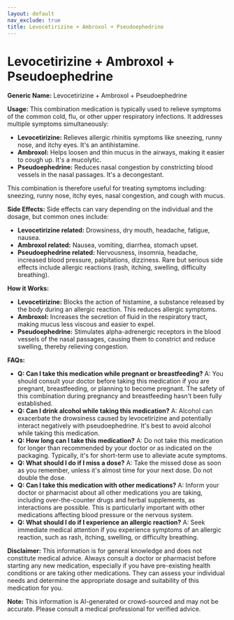 ```yaml
---
layout: default
nav_exclude: true
title: Levocetirizine + Ambroxol + Pseudoephedrine
---
```


# Levocetirizine + Ambroxol + Pseudoephedrine

**Generic Name:** Levocetirizine + Ambroxol + Pseudoephedrine

**Usage:** This combination medication is typically used to relieve symptoms of the common cold, flu, or other upper respiratory infections.  It addresses multiple symptoms simultaneously:

* **Levocetirizine:**  Relieves allergic rhinitis symptoms like sneezing, runny nose, and itchy eyes. It's an antihistamine.
* **Ambroxol:**  Helps loosen and thin mucus in the airways, making it easier to cough up. It's a mucolytic.
* **Pseudoephedrine:**  Reduces nasal congestion by constricting blood vessels in the nasal passages. It's a decongestant.

This combination is therefore useful for treating symptoms including: sneezing, runny nose, itchy eyes, nasal congestion, and cough with mucus.

**Side Effects:**  Side effects can vary depending on the individual and the dosage, but common ones include:

* **Levocetirizine related:** Drowsiness, dry mouth, headache, fatigue, nausea.
* **Ambroxol related:** Nausea, vomiting, diarrhea, stomach upset.
* **Pseudoephedrine related:** Nervousness, insomnia, headache, increased blood pressure, palpitations, dizziness.  Rare but serious side effects include allergic reactions (rash, itching, swelling, difficulty breathing).

**How it Works:**

* **Levocetirizine:** Blocks the action of histamine, a substance released by the body during an allergic reaction.  This reduces allergic symptoms.
* **Ambroxol:** Increases the secretion of fluid in the respiratory tract, making mucus less viscous and easier to expel.
* **Pseudoephedrine:** Stimulates alpha-adrenergic receptors in the blood vessels of the nasal passages, causing them to constrict and reduce swelling, thereby relieving congestion.

**FAQs:**

* **Q: Can I take this medication while pregnant or breastfeeding?** A:  You should consult your doctor before taking this medication if you are pregnant, breastfeeding, or planning to become pregnant.  The safety of this combination during pregnancy and breastfeeding hasn't been fully established.
* **Q: Can I drink alcohol while taking this medication?** A:  Alcohol can exacerbate the drowsiness caused by levocetirizine and potentially interact negatively with pseudoephedrine. It's best to avoid alcohol while taking this medication.
* **Q:  How long can I take this medication?** A:  Do not take this medication for longer than recommended by your doctor or as indicated on the packaging.  Typically, it's for short-term use to alleviate acute symptoms.
* **Q: What should I do if I miss a dose?** A: Take the missed dose as soon as you remember, unless it's almost time for your next dose. Do not double the dose.
* **Q:  Can I take this medication with other medications?** A:  Inform your doctor or pharmacist about all other medications you are taking, including over-the-counter drugs and herbal supplements, as interactions are possible.  This is particularly important with other medications affecting blood pressure or the nervous system.
* **Q: What should I do if I experience an allergic reaction?** A:  Seek immediate medical attention if you experience symptoms of an allergic reaction, such as rash, itching, swelling, or difficulty breathing.


**Disclaimer:** This information is for general knowledge and does not constitute medical advice.  Always consult a doctor or pharmacist before starting any new medication, especially if you have pre-existing health conditions or are taking other medications. They can assess your individual needs and determine the appropriate dosage and suitability of this medication for you.


**Note:** This information is AI-generated or crowd-sourced and may not be accurate. Please consult a medical professional for verified advice.